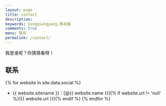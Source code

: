 ```yaml
---
layout: page
title: contact
description:
keywords: yongqiangyang,杨永强
comments: true
menu: 联系
permalink: /contact/
---
```


我是谁呢？你猜猜看呀！

## 联系

{% for website in site.data.social %}
* {{ website.sitename }}：[@{{ website.name }}]{% if website.url != 'null' %}({{ website.url }}){% endif %}
{% endfor %}

<!-- ## Skill Keywords -->

<!-- {% for category in site.data.skills %}
### {{ category.name }}
<div class="btn-inline">
{% for keyword in category.keywords %}
<button class="btn btn-outline" type="button">{{ keyword }}</button>
{% endfor %}
</div>
{% endfor %} -->

